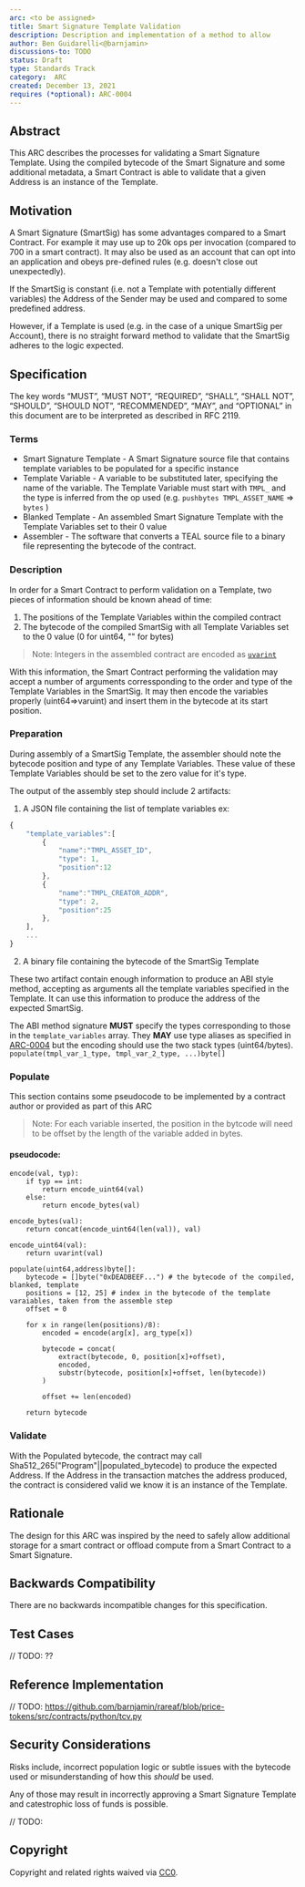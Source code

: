 ```yaml
---
arc: <to be assigned>
title: Smart Signature Template Validation
description: Description and implementation of a method to allow 
author: Ben Guidarelli<@barnjamin>
discussions-to: TODO 
status: Draft
type: Standards Track
category:  ARC
created: December 13, 2021
requires (*optional): ARC-0004 
---
```


## Abstract

This ARC describes the processes for validating a Smart Signature Template. Using the compiled bytecode of the Smart Signature and some additional metadata, a Smart Contract is able to validate that a given Address is an instance of the Template.

## Motivation

A Smart Signature (SmartSig) has some advantages compared to a Smart Contract. For example it may use up to 20k ops per invocation (compared to 700 in a smart contract). It may also be used as an account that can opt into an application and obeys pre-defined rules (e.g. doesn't close out unexpectedly). 

If the SmartSig is constant (i.e. not a Template with potentially different variables) the Address of the Sender may be used and compared to some predefined address.

However, if a Template is used (e.g. in the case of a unique SmartSig per Account), there is no straight forward method to validate that the SmartSig adheres to the logic expected. 

## Specification

The key words “MUST”, “MUST NOT”, “REQUIRED”, “SHALL”, “SHALL NOT”, “SHOULD”, “SHOULD NOT”, “RECOMMENDED”, “MAY”, and “OPTIONAL” in this document are to be interpreted as described in RFC 2119.

### Terms

- Smart Signature Template - A Smart Signature source file that contains template variables to be populated for a specific instance
- Template Variable - A variable to be substituted later, specifying the name of the variable. The Template Variable must start with `TMPL_` and the type is inferred from the op used (e.g. `pushbytes TMPL_ASSET_NAME` => `bytes` )
- Blanked Template - An assembled Smart Signature Template with the Template Variables set to their 0 value
- Assembler - The software that converts a TEAL source file to a binary file representing the bytecode of the contract.


### Description 

In order for a Smart Contract to perform validation on a Template, two pieces of information should be known ahead of time:

1. The positions of the Template Variables within the compiled contract
2. The bytecode of the compiled SmartSig with all Template Variables set to the 0 value (0 for uint64, "" for bytes)

> Note: Integers in the assembled contract are encoded as [`uvarint`](https://www.sqlite.org/src4/doc/trunk/www/varint.wiki)

With this information, the Smart Contract performing the validation may accept a number of arguments corressponding to the order and type of the Template Variables in the SmartSig. It may then encode the variables properly (uint64=>varuint) and insert them in the bytecode at its start position.

### Preparation 

During assembly of a SmartSig Template, the assembler should note the bytecode position and type of any Template Variables. These value of these Template Variables should be set to the zero value for it's type. 

The output of the assembly step should include 2 artifacts:

1. A JSON file containing the list of template variables 
ex:
```js
{
    "template_variables":[
        {
            "name":"TMPL_ASSET_ID",
            "type": 1,
            "position":12
        },
        {
            "name":"TMPL_CREATOR_ADDR",
            "type": 2,
            "position":25
        },
    ],
    ...
}
```
2. A binary file containing the bytecode of the SmartSig Template

These two artifact contain enough information to produce an ABI style method, accepting as arguments all the template variables specified in the Template. It can use this information to produce the address of the expected SmartSig.

The ABI method signature **MUST** specify the types corresponding to those in the `template_variables` array. They **MAY** use type aliases as specified in [ARC-0004](TODO) but the encoding should use the two stack types (uint64/bytes).
`populate(tmpl_var_1_type, tmpl_var_2_type, ...)byte[]`

### Populate

This section contains some pseudocode to be implemented by a contract author or provided as part of this ARC

> Note: For each variable inserted, the position in the bytcode will need to be offset by the length of the variable added in bytes.

#### pseudocode:
```
encode(val, typ):
    if typ == int:
        return encode_uint64(val)
    else:
        return encode_bytes(val)

encode_bytes(val):
    return concat(encode_uint64(len(val)), val)

encode_uint64(val):
    return uvarint(val)

populate(uint64,address)byte[]:
    bytecode = []byte("0xDEADBEEF...") # the bytecode of the compiled, blanked, template
    positions = [12, 25] # index in the bytecode of the template varaiables, taken from the assemble step
    offset = 0

    for x in range(len(positions)/8):
        encoded = encode(arg[x], arg_type[x])

        bytecode = concat(
            extract(bytecode, 0, position[x]+offset),
            encoded,
            substr(bytecode, position[x]+offset, len(bytecode))
        )

        offset += len(encoded)

    return bytecode
```


### Validate

With the Populated bytecode, the contract may call Sha512_265("Program"||populated_bytecode) to produce the expected Address.  If the Address in the transaction matches the address produced, the contract is considered valid we know it is an instance of the Template. 

## Rationale

The design for this ARC was inspired by the need to safely allow additional storage for a smart contract or offload compute from a Smart Contract to a Smart Signature.

## Backwards Compatibility

There are no backwards incompatible changes for this specification.

## Test Cases

// TODO: ??

## Reference Implementation

// TODO: https://github.com/barnjamin/rareaf/blob/price-tokens/src/contracts/python/tcv.py

## Security Considerations

Risks include, incorrect population logic or subtle issues with the bytecode used or misunderstanding of how this _should_ be used.

Any of those may result in incorrectly approving a Smart Signature Template and catestrophic loss of funds is possible. 

// TODO:

## Copyright
Copyright and related rights waived via [CC0](https://creativecommons.org/publicdomain/zero/1.0/).